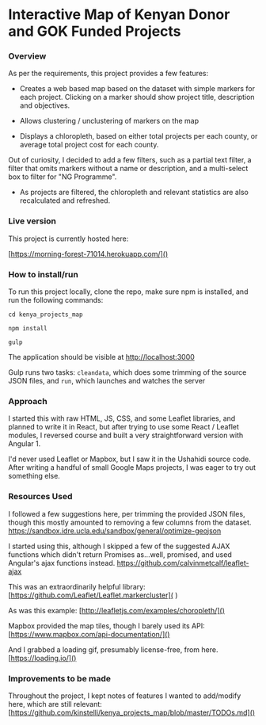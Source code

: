 # Interactive Map of Kenyan Donor and GOK Funded Projects 

### Overview

As per the requirements, this project provides a few features:

- Creates a web based map based on the dataset with simple markers for each project. 	Clicking on a marker should show project title, description and objectives.
	 
- Allows clustering / unclustering of markers on the map

- Displays a chloropleth, based on either total projects per each county, or average total project cost for each county. 

Out of curiosity, I decided to add a few filters, such as a partial text filter, a filter that omits markers without a name or description, and a multi-select box to filter for "NG Programme".

- As projects are filtered, the chloropleth and relevant statistics are also recalculated and refreshed.

### Live version

This project is currently hosted here:

[https://morning-forest-71014.herokuapp.com/]() 

### How to install/run

To run this project locally, clone the repo, make sure npm is installed, and run the following commands:

`cd kenya_projects_map`

`npm install`

`gulp`

The application should be visible at [http://localhost:3000]()

Gulp runs two tasks:
	`cleandata`, which does some trimming of the source JSON files, and
	`run`, which launches and watches the server

### Approach

I started this with raw HTML, JS, CSS, and some Leaflet libraries, and planned to write it in React, but after trying to use some React / Leaflet modules, I reversed course and built a very straightforward version with Angular 1. 

I'd never used Leaflet or Mapbox, but I saw it in the Ushahidi source code. After writing a handful of small Google Maps projects, I was eager to try out something else.

### Resources Used

 I followed a few suggestions here, per trimming the provided JSON files, though this mostly amounted to removing a few columns from the dataset.
[https://sandbox.idre.ucla.edu/sandbox/general/optimize-geojson
]()

I started using this, although I skipped a few of the suggested AJAX functions which didn't return Promises as...well, promised, and used Angular's ajax functions instead.
[https://github.com/calvinmetcalf/leaflet-ajax
]()	

This was an extraordinarily helpful library:
[https://github.com/Leaflet/Leaflet.markercluster]( )

As was this example:
[http://leafletjs.com/examples/choropleth/]()

Mapbox provided the map tiles, though I barely used its API: 
[https://www.mapbox.com/api-documentation/]()

And I grabbed a loading gif, presumably license-free, from here.
[https://loading.io/]() 

### Improvements to be made

Throughout the project, I kept notes of features I wanted to add/modify here, which are still relevant:
[https://github.com/kinstelli/kenya_projects_map/blob/master/TODOs.md]()
